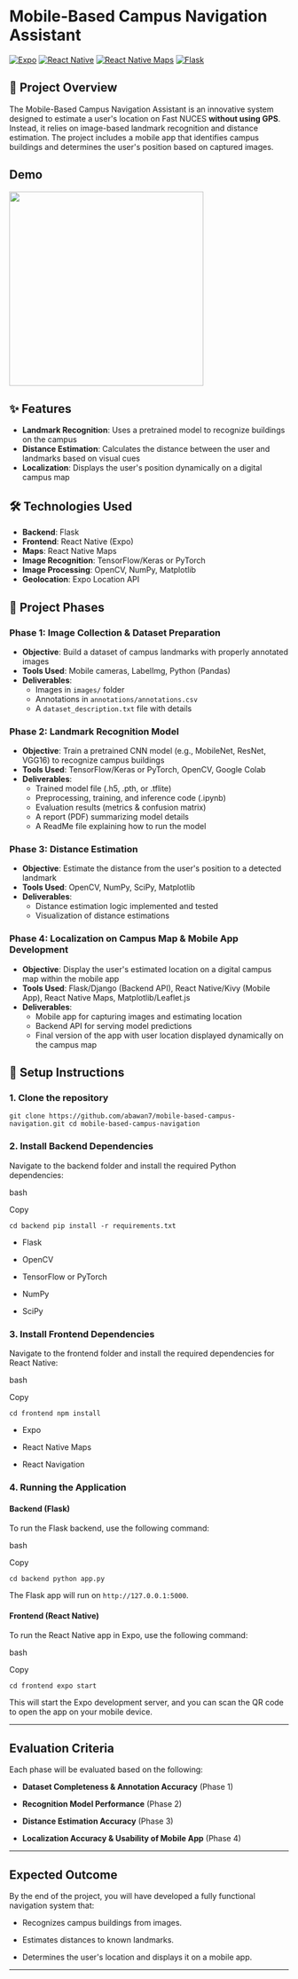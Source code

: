 # Mobile-Based Campus Navigation Assistant

[![Expo](https://img.shields.io/badge/Expo-1B1F23?style=flat&logo=expo&logoColor=white)](https://expo.dev/)
[![React Native](https://img.shields.io/badge/React_Native-61DAFB?style=flat&logo=react&logoColor=black)](https://reactnative.dev/)
[![React Native Maps](https://img.shields.io/badge/React_Native_Maps-1E90FF?style=flat&logo=react&logoColor=white)](https://github.com/react-native-maps/react-native-maps)
[![Flask](https://img.shields.io/badge/Flask-000000?style=flat&logo=flask&logoColor=white)](https://flask.palletsprojects.com/)


## 📱 Project Overview

The Mobile-Based Campus Navigation Assistant is an innovative system designed to estimate a user's location on Fast NUCES **without using GPS**. Instead, it relies on image-based landmark recognition and distance estimation. The project includes a mobile app that identifies campus buildings and determines the user's position based on captured images.


## Demo
<img src="https://github.com/abawan7/mobile-based-campus-navigation/blob/main/Demo.gif" width="350"/>


## ✨ Features

- **Landmark Recognition**: Uses a pretrained model to recognize buildings on the campus
- **Distance Estimation**: Calculates the distance between the user and landmarks based on visual cues
- **Localization**: Displays the user's position dynamically on a digital campus map

## 🛠️ Technologies Used

- **Backend**: Flask
- **Frontend**: React Native (Expo)
- **Maps**: React Native Maps
- **Image Recognition**: TensorFlow/Keras or PyTorch
- **Image Processing**: OpenCV, NumPy, Matplotlib
- **Geolocation**: Expo Location API

## 🚀 Project Phases

### Phase 1: Image Collection & Dataset Preparation
- **Objective**: Build a dataset of campus landmarks with properly annotated images
- **Tools Used**: Mobile cameras, LabelImg, Python (Pandas)
- **Deliverables**: 
  - Images in `images/` folder
  - Annotations in `annotations/annotations.csv`
  - A `dataset_description.txt` file with details

### Phase 2: Landmark Recognition Model
- **Objective**: Train a pretrained CNN model (e.g., MobileNet, ResNet, VGG16) to recognize campus buildings
- **Tools Used**: TensorFlow/Keras or PyTorch, OpenCV, Google Colab
- **Deliverables**:
  - Trained model file (.h5, .pth, or .tflite)
  - Preprocessing, training, and inference code (.ipynb)
  - Evaluation results (metrics & confusion matrix)
  - A report (PDF) summarizing model details
  - A ReadMe file explaining how to run the model

### Phase 3: Distance Estimation
- **Objective**: Estimate the distance from the user's position to a detected landmark
- **Tools Used**: OpenCV, NumPy, SciPy, Matplotlib
- **Deliverables**:
  - Distance estimation logic implemented and tested
  - Visualization of distance estimations

### Phase 4: Localization on Campus Map & Mobile App Development
- **Objective**: Display the user's estimated location on a digital campus map within the mobile app
- **Tools Used**: Flask/Django (Backend API), React Native/Kivy (Mobile App), React Native Maps, Matplotlib/Leaflet.js
- **Deliverables**:
  - Mobile app for capturing images and estimating location
  - Backend API for serving model predictions
  - Final version of the app with user location displayed dynamically on the campus map

## 🔧 Setup Instructions

### 1. Clone the repository

`git clone https://github.com/abawan7/mobile-based-campus-navigation.git
cd mobile-based-campus-navigation`

### 2\. Install Backend Dependencies

Navigate to the backend folder and install the required Python dependencies:

bash

Copy

`cd backend
pip install -r requirements.txt`

-   Flask

-   OpenCV

-   TensorFlow or PyTorch

-   NumPy

-   SciPy

### 3\. Install Frontend Dependencies

Navigate to the frontend folder and install the required dependencies for React Native:

bash

Copy

`cd frontend
npm install`

-   Expo

-   React Native Maps

-   React Navigation

### 4\. Running the Application

#### Backend (Flask)

To run the Flask backend, use the following command:

bash

Copy

`cd backend
python app.py`

The Flask app will run on `http://127.0.0.1:5000`.

#### Frontend (React Native)

To run the React Native app in Expo, use the following command:

bash

Copy

`cd frontend
expo start`

This will start the Expo development server, and you can scan the QR code to open the app on your mobile device.

* * * * *

Evaluation Criteria
-------------------

Each phase will be evaluated based on the following:

-   **Dataset Completeness & Annotation Accuracy** (Phase 1)

-   **Recognition Model Performance** (Phase 2)

-   **Distance Estimation Accuracy** (Phase 3)

-   **Localization Accuracy & Usability of Mobile App** (Phase 4)

* * * * *

Expected Outcome
----------------

By the end of the project, you will have developed a fully functional navigation system that:

-   Recognizes campus buildings from images.

-   Estimates distances to known landmarks.

-   Determines the user's location and displays it on a mobile app.

* * * * *

